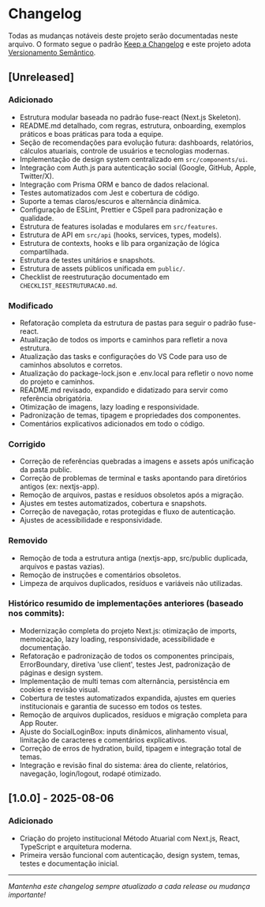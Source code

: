 # Changelog

Todas as mudanças notáveis deste projeto serão documentadas neste arquivo.
O formato segue o padrão [Keep a Changelog](https://keepachangelog.com/pt-BR/1.0.0/) e este projeto adota [Versionamento Semântico](https://semver.org/lang/pt-BR/).


## [Unreleased]

### Adicionado
- Estrutura modular baseada no padrão fuse-react (Next.js Skeleton).
- README.md detalhado, com regras, estrutura, onboarding, exemplos práticos e boas práticas para toda a equipe.
- Seção de recomendações para evolução futura: dashboards, relatórios, cálculos atuariais, controle de usuários e tecnologias modernas.
- Implementação de design system centralizado em `src/components/ui`.
- Integração com Auth.js para autenticação social (Google, GitHub, Apple, Twitter/X).
- Integração com Prisma ORM e banco de dados relacional.
- Testes automatizados com Jest e cobertura de código.
- Suporte a temas claros/escuros e alternância dinâmica.
- Configuração de ESLint, Prettier e CSpell para padronização e qualidade.
- Estrutura de features isoladas e modulares em `src/features`.
- Estrutura de API em `src/api` (hooks, services, types, models).
- Estrutura de contexts, hooks e lib para organização de lógica compartilhada.
- Estrutura de testes unitários e snapshots.
- Estrutura de assets públicos unificada em `public/`.
- Checklist de reestruturação documentado em `CHECKLIST_REESTRUTURACAO.md`.

### Modificado
- Refatoração completa da estrutura de pastas para seguir o padrão fuse-react.
- Atualização de todos os imports e caminhos para refletir a nova estrutura.
- Atualização das tasks e configurações do VS Code para uso de caminhos absolutos e corretos.
- Atualização do package-lock.json e .env.local para refletir o novo nome do projeto e caminhos.
- README.md revisado, expandido e didatizado para servir como referência obrigatória.
- Otimização de imagens, lazy loading e responsividade.
- Padronização de temas, tipagem e propriedades dos componentes.
- Comentários explicativos adicionados em todo o código.

### Corrigido
- Correção de referências quebradas a imagens e assets após unificação da pasta public.
- Correção de problemas de terminal e tasks apontando para diretórios antigos (ex: nextjs-app).
- Remoção de arquivos, pastas e resíduos obsoletos após a migração.
- Ajustes em testes automatizados, cobertura e snapshots.
- Correção de navegação, rotas protegidas e fluxo de autenticação.
- Ajustes de acessibilidade e responsividade.

### Removido
- Remoção de toda a estrutura antiga (nextjs-app, src/public duplicada, arquivos e pastas vazias).
- Remoção de instruções e comentários obsoletos.
- Limpeza de arquivos duplicados, resíduos e variáveis não utilizadas.

### Histórico resumido de implementações anteriores (baseado nos commits):
- Modernização completa do projeto Next.js: otimização de imports, memoização, lazy loading, responsividade, acessibilidade e documentação.
- Refatoração e padronização de todos os componentes principais, ErrorBoundary, diretiva 'use client', testes Jest, padronização de páginas e design system.
- Implementação de multi temas com alternância, persistência em cookies e revisão visual.
- Cobertura de testes automatizados expandida, ajustes em queries institucionais e garantia de sucesso em todos os testes.
- Remoção de arquivos duplicados, resíduos e migração completa para App Router.
- Ajuste do SocialLoginBox: inputs dinâmicos, alinhamento visual, limitação de caracteres e comentários explicativos.
- Correção de erros de hydration, build, tipagem e integração total de temas.
- Integração e revisão final do sistema: área do cliente, relatórios, navegação, login/logout, rodapé otimizado.


## [1.0.0] - 2025-08-06

### Adicionado
- Criação do projeto institucional Método Atuarial com Next.js, React, TypeScript e arquitetura moderna.
- Primeira versão funcional com autenticação, design system, temas, testes e documentação inicial.

---
*Mantenha este changelog sempre atualizado a cada release ou mudança importante!*
